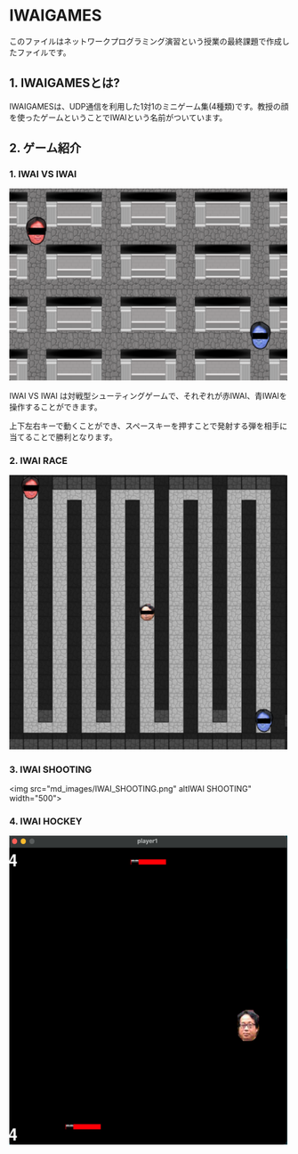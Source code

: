 # IWAIGAMES

このファイルはネットワークプログラミング演習という授業の最終課題で作成したファイルです。

## 1. IWAIGAMESとは?
IWAIGAMESは、UDP通信を利用した1対1のミニゲーム集(4種類)です。教授の顔を使ったゲームということでIWAIという名前がついています。

## 2. ゲーム紹介

### 1. IWAI VS IWAI
<img src="md_images/IWAI_VS_IWAI.png" alt="IWAI VS IWAI" width="500">
<p>IWAI VS IWAI は対戦型シューティングゲームで、それぞれが赤IWAI、青IWAIを操作することができます。</p>
<p>上下左右キーで動くことができ、スペースキーを押すことで発射する弾を相手に当てることで勝利となります。</p>

### 2. IWAI RACE
<img src="md_images/IWAI_RACE.png" alt="IWAI RACE" width="500">

### 3. IWAI SHOOTING
<img src="md_images/IWAI_SHOOTING.png" altIWAI SHOOTING" width="500">

### 4. IWAI HOCKEY
<img src="md_images/IWAI_HOCKEY.png" alt="IWAI HOCKEY" width="500">
